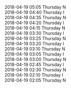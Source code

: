 2018-04-19 05:05 Thursday  N  
2018-04-19 04:40 Thursday  I  
2018-04-19 04:35 Thursday  N  
2018-04-19 04:20 Thursday  I  
2018-04-19 04:15 Thursday  N  
2018-04-19 03:30 Thursday  I  
2018-04-19 03:25 Thursday  N  
2018-04-19 03:20 Thursday  I  
2018-04-19 03:10 Thursday  N  
2018-04-19 03:05 Thursday  I  
2018-04-19 03:00 Thursday  N  
2018-04-19 02:45 Thursday  I  
2018-04-19 02:30 Thursday  N  
2018-04-19 02:10 Thursday  I  
2018-04-19 02:05 Thursday  N  
